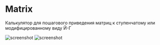 # Matrix

Калькулятор для пошагового приведения матриц к ступенчатому или модифицированному виду Й-Г

![screenshot](https://pp.userapi.com/c845120/v845120852/15d95e/rJJDkxm2Cao.jpg)
![screenshot](https://pp.userapi.com/c846016/v846016553/16995e/EFkELeNd9RY.jpg)